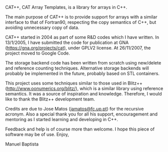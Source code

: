CAT++, CAT Array Templates, is a library for arrays in C++.

The main purpose of CAT++ is to provide support for arrays with a similar interface to that of Fortran90, respecting the copy semantics of C++, but avoiding unnecessary copy of data.

CAT++ started in 2004 as part of some R&D codes which I have written. In 13/1/2005, I have submitted the code for publication at GNA (https://gna.org/projects/cat), under GPLV2 license. At 26/11/2007, the project moved to Google Code.

The storage backend code has been written from scratch using new/delete and reference counting techniques. Alternative storage backends will probably be implemented in the future, probably based on STL containers.

This project uses some techniques similar to those used in Blitz++ (http://www.oonumerics.org/blitz/), which is a similar library using reference semantics. It was a source of inspiration and knowledge. Therefore, I would like to thank the Blitz++ development team.

Credits are due to Jose Matos (jamatos@fc.up.pt) for the recursive acronym. Also a special thank you for all his support, encouragement and mentoring as I started learning and developing in C++.

Feedback and help is of course more than welcome. I hope this piece of software may be of use. Enjoy,

Manuel Baptista